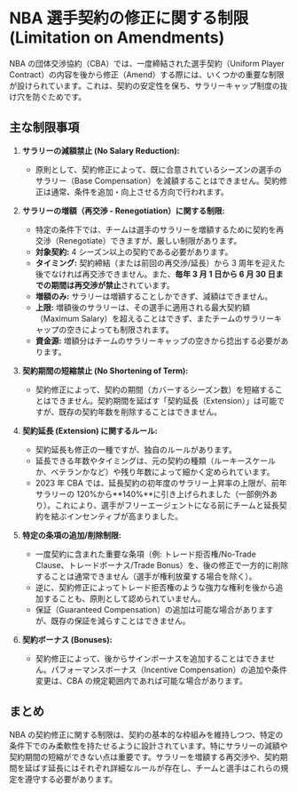 # NBA 選手契約の修正に関する制限 (Limitation on Amendments)

NBA の団体交渉協約（CBA）では、一度締結された選手契約（Uniform Player Contract）の内容を後から修正（Amend）する際には、いくつかの重要な制限が設けられています。これは、契約の安定性を保ち、サラリーキャップ制度の抜け穴を防ぐためです。

## 主な制限事項

1.  **サラリーの減額禁止 (No Salary Reduction):**

    - 原則として、契約修正によって、既に合意されているシーズンの選手のサラリー（Base Compensation）を減額することはできません。契約修正は通常、条件を追加・向上させる方向で行われます。

2.  **サラリーの増額（再交渉 - Renegotiation）に関する制限:**

    - 特定の条件下では、チームは選手のサラリーを増額するために契約を再交渉（Renegotiate）できますが、厳しい制限があります。
    - **対象契約:** 4 シーズン以上の契約である必要があります。
    - **タイミング:** 契約締結（または前回の再交渉/延長）から 3 周年を迎えた後でなければ再交渉できません。また、**毎年 3 月 1 日から 6 月 30 日までの期間は再交渉が禁止**されています。
    - **増額のみ:** サラリーは増額することしかできず、減額はできません。
    - **上限:** 増額後のサラリーは、その選手に適用される最大契約額（Maximum Salary）を超えることはできず、またチームのサラリーキャップの空きによっても制限されます。
    - **資金源:** 増額分はチームのサラリーキャップの空きから捻出する必要があります。

3.  **契約期間の短縮禁止 (No Shortening of Term):**

    - 契約修正によって、契約の期間（カバーするシーズン数）を短縮することはできません。契約期間を延ばす「契約延長（Extension）」は可能ですが、既存の契約年数を削除することはできません。

4.  **契約延長 (Extension) に関するルール:**

    - 契約延長も修正の一種ですが、独自のルールがあります。
    - 延長できる年数やタイミングは、元の契約の種類（ルーキースケールか、ベテランかなど）や残り年数によって細かく定められています。
    - 2023 年 CBA では、延長契約の初年度のサラリー上昇率の上限が、前年サラリーの 120%から**140%**に引き上げられました（一部例外あり）。これにより、選手がフリーエージェントになる前にチームと延長契約を結ぶインセンティブが高まりました。

5.  **特定の条項の追加/削除制限:**

    - 一度契約に含まれた重要な条項（例: トレード拒否権/No-Trade Clause、トレードボーナス/Trade Bonus）を、後の修正で一方的に削除することは通常できません（選手が権利放棄する場合を除く）。
    - 逆に、契約修正によってトレード拒否権のような強力な権利を後から追加することも、原則として認められていません。
    - 保証（Guaranteed Compensation）の追加は可能な場合がありますが、既存の保証を減らすことはできません。

6.  **契約ボーナス (Bonuses):**
    - 契約修正によって、後からサインボーナスを追加することはできません。パフォーマンスボーナス（Incentive Compensation）の追加や条件変更は、CBA の規定範囲内であれば可能な場合があります。

## まとめ

NBA の契約修正に関する制限は、契約の基本的な枠組みを維持しつつ、特定の条件下でのみ柔軟性を持たせるように設計されています。特にサラリーの減額や契約期間の短縮ができない点は重要です。サラリーを増額する再交渉や、契約期間を延ばす延長にはそれぞれ詳細なルールが存在し、チームと選手はこれらの規定を遵守する必要があります。
